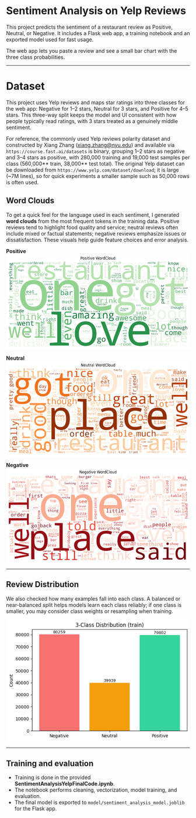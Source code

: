 # Sentiment Analysis on Yelp Reviews

This project predicts the sentiment of a restaurant review as Positive, Neutral, or Negative. It includes a Flask web app, a training notebook and an exported model used for fast usage.

The web app lets you paste a review and see a small bar chart with the three class probabilities.

---

# Dataset

This project uses Yelp reviews and maps star ratings into three classes for the web app: Negative for 1–2 stars, Neutral for 3 stars, and Positive for 4–5 stars. This three-way split keeps the model and UI consistent with how people typically read ratings, with 3 stars treated as a genuinely middle sentiment.

For reference, the commonly used Yelp reviews polarity dataset and constructed by Xiang Zhang (xiang.zhang@nyu.edu) and available via `https://course.fast.ai/datasets` is binary, grouping 1–2 stars as negative and 3–4 stars as positive, with 280,000 training and 19,000 test samples per class (560,000** train, 38,000** test total). The original Yelp dataset can be downloaded from `https://www.yelp.com/dataset/download`; it is large (~7M lines), so for quick experiments a smaller sample such as 50,000 rows is often used.


## Word Clouds

To get a quick feel for the language used in each sentiment, I generated **word clouds** from the most frequent tokens in the training data. Positive reviews tend to highlight food quality and service; neutral reviews often include mixed or factual statements; negative reviews emphasize issues or dissatisfaction. These visuals help guide feature choices and error analysis.

**Positive**  
![Positive Word Cloud](plots/positive_word_cloud.png)

**Neutral**  
![Neutral Word Cloud](plots/neutral_word_cloud.png)

**Negative**  
![Negative Word Cloud](plots/negative_word_cloud.png)

---

## Review Distribution

We also checked how many examples fall into each class. A balanced or near-balanced split helps models learn each class reliably; if one class is smaller, you may consider class weights or resampling when training.

![Reviews Distribution](plots/reviews_distribution.png)

---

## Training and evaluation

- Training is done in the provided **SentimentAnalysisYelpFinalCode.ipynb**.  
- The notebook performs cleaning, vectorization, model training, and evaluation.  
- The final model is exported to `model/sentiment_analysis_model.joblib` for the Flask app. 
